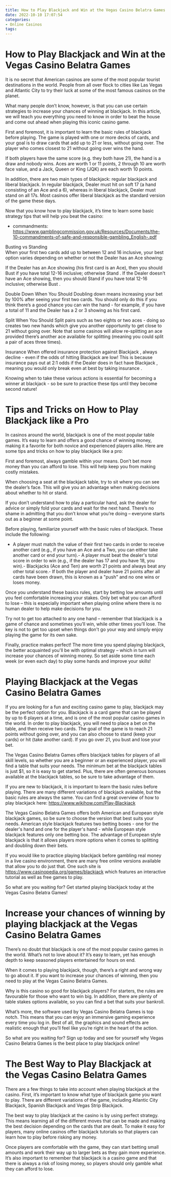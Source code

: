 ```yaml
---
title: How to Play Blackjack and Win at the Vegas Casino Belatra Games 
date: 2022-10-10 17:07:54
categories:
- Online Casinos
tags:
---
```



#  How to Play Blackjack and Win at the Vegas Casino Belatra Games 

It is no secret that American casinos are some of the most popular tourist destinations in the world. People from all over flock to cities like Las Vegas and Atlantic City to try their luck at some of the most famous casinos on the planet. 

What many people don’t know, however, is that you can use certain strategies to increase your chances of winning at blackjack. In this article, we will teach you everything you need to know in order to beat the house and come out ahead when playing this iconic casino game. 

First and foremost, it is important to learn the basic rules of blackjack before playing. The game is played with one or more decks of cards, and your goal is to draw cards that add up to 21 or less, without going over. The player who comes closest to 21 without going over wins the hand. 

If both players have the same score (e.g. they both have 21), the hand is a draw and nobody wins. Aces are worth 1 or 11 points, 2 through 10 are worth face value, and a Jack, Queen or King (JQK) are each worth 10 points. 

In addition, there are two main types of blackjack: regular blackjack and liberal blackjack. In regular blackjack, Dealer must hit on soft 17 (a hand consisting of an Ace and a 6), whereas in liberal blackjack, Dealer must stand on all 17s. Most casinos offer liberal blackjack as the standard version of the game these days. 

Now that you know how to play blackjack, it’s time to learn some basic strategy tips that will help you beat the casino: 

- commandments: https://www.gamblingcommission.gov.uk/Resources/Documents/the-10-commandments-of-safe-and-responsible-gambling_English-.pdf




Busting vs Standing  
When your first two cards add up to between 12 and 16 inclusive, your best option varies depending on whether or not the Dealer has an Ace showing: 

If the Dealer has an Ace showing (his first card is an Ace), then you should Bust if you have total 12-16 inclusive; otherwise Stand .  If the Dealer doesn't have an Ace showing, then you should Stand if you have total 12-16 inclusive; otherwise Bust .

Double Down When You Should   Doubling down means increasing your bet by 100% after seeing your first two cards. You should only do this if you think there’s a good chance you can win the hand - for example, if you have a total of 11 and the Dealer has a 2 or 3 showing as his first card.

Split When You Should Split pairs such as two eights or two aces - doing so creates two new hands which give you another opportunity to get close to 21 without going over. Note that some casinos will allow re-splitting an ace provided there’s another ace available for splitting (meaning you could split a pair of aces three times).

Insurance When offered insurance protection against Blackjack , always decline - even if the odds of hitting Blackjack are low! This is because insurance pays out at 2:1 odds if the Dealer does in fact have Blackjack , meaning you would only break even at best by taking insurance .

Knowing when to take these various actions is essential for becoming a winner at blackjack - so be sure to practice these tips until they become second nature!

#  Tips and Tricks on How to Play Blackjack like a Pro 

In casinos around the world, blackjack is one of the most popular table games. It’s easy to learn and offers a good chance of winning money, making it a favorite for both novice and experienced players alike. Here are some tips and tricks on how to play blackjack like a pro:

First and foremost, always gamble within your means. Don’t bet more money than you can afford to lose. This will help keep you from making costly mistakes.

When choosing a seat at the blackjack table, try to sit where you can see the dealer’s face. This will give you an advantage when making decisions about whether to hit or stand.

If you don’t understand how to play a particular hand, ask the dealer for advice or simply fold your cards and wait for the next hand. There’s no shame in admitting that you don’t know what you’re doing – everyone starts out as a beginner at some point.

Before playing, familiarize yourself with the basic rules of blackjack. These include the following:
- A player must match the value of their first two cards in order to receive another card (e.g., if you have an Ace and a Two, you can either take another card or end your turn).- A player must beat the dealer's total score in order to win (e.g., if the dealer has 17 and you have 18, you win).- Blackjacks (Ace and Ten) are worth 21 points and always beat any other total score.- If both the player and dealer have 21 points after all cards have been drawn, this is known as a "push" and no one wins or loses money.

Once you understand these basics rules, start by betting low amounts until you feel comfortable increasing your stakes. Only bet what you can afford to lose – this is especially important when playing online where there is no human dealer to help make decisions for you.

Try not to get too attached to any one hand – remember that blackjack is a game of chance and sometimes you’ll win, while other times you’ll lose. The key is not to get too upset when things don't go your way and simply enjoy playing the game for its own sake.

Finally, practice makes perfect! The more time you spend playing blackjack, the better acquainted you'll be with optimal strategy – which in turn will increase your chances of winning money. So set aside some time each week (or even each day) to play some hands and improve your skills!

#  Playing Blackjack at the Vegas Casino Belatra Games 

If you are looking for a fun and exciting casino game to play, blackjack may be the perfect option for you. Blackjack is a card game that can be played by up to 6 players at a time, and is one of the most popular casino games in the world. In order to play blackjack, you will need to place a bet on the table, and then receive two cards. The goal of the game is to reach 21 points without going over, and you can also choose to stand (keep your cards) or hit (take another card). If you go over 21, you bust and lose your bet.

The Vegas Casino Belatra Games offers blackjack tables for players of all skill levels, so whether you are a beginner or an experienced player, you will find a table that suits your needs. The minimum bet at the blackjack tables is just $1, so it is easy to get started. Plus, there are often generous bonuses available at the blackjack tables, so be sure to take advantage of them.

If you are new to blackjack, it is important to learn the basic rules before playing. There are many different variations of blackjack available, but the basic rules are always the same. You can find a great overview of how to play blackjack here: https://www.wikihow.com/Play-Blackjack

The Vegas Casino Belatra Games offers both American and European style blackjack games, so be sure to choose the version that best suits your needs. American style blackjack features two betting boxes - one for the dealer's hand and one for the player's hand - while European style blackjack features only one betting box. The advantage of European style blackjack is that it allows players more options when it comes to splitting and doubling down their bets.

If you would like to practice playing blackjack before gambling real money in a live casino environment, there are many free online versions available that allow you to do just that. One such site is https://www.casinopedia.org/games/blackjack which features an interactive tutorial as well as free games to play.

So what are you waiting for? Get started playing blackjack today at the Vegas Casino Belatra Games!

#  Increase your chances of winning by playing blackjack at the Vegas Casino Belatra Games 

There’s no doubt that blackjack is one of the most popular casino games in the world. What’s not to love about it? It’s easy to learn, yet has enough depth to keep seasoned players entertained for hours on end.

When it comes to playing blackjack, though, there’s a right and wrong way to go about it. If you want to increase your chances of winning, then you need to play at the Vegas Casino Belatra Games.

Why is this casino so good for blackjack players? For starters, the rules are favourable for those who want to win big. In addition, there are plenty of table stakes options available, so you can find a bet that suits your bankroll.

What’s more, the software used by Vegas Casino Belatra Games is top notch. This means that you can enjoy an immersive gaming experience every time you log in. Best of all, the graphics and sound effects are realistic enough that you’ll feel like you’re right in the heart of the action.

So what are you waiting for? Sign up today and see for yourself why Vegas Casino Belatra Games is the best place to play blackjack online!

#  The Best Way to Play Blackjack at the Vegas Casino Belatra Games

There are a few things to take into account when playing blackjack at the casino. First, it’s important to know what type of blackjack game you want to play. There are different variations of the game, including Atlantic City Blackjack, Spanish Blackjack and Vegas Strip Blackjack.

The best way to play blackjack at the casino is by using perfect strategy. This means learning all of the different moves that can be made and making the best decision depending on the cards that are dealt. To make it easy for players, many online casinos offer blackjack tutorials so that players can learn how to play before risking any money.

Once players are comfortable with the game, they can start betting small amounts and work their way up to larger bets as they gain more experience. It’s also important to remember that blackjack is a casino game and that there is always a risk of losing money, so players should only gamble what they can afford to lose.